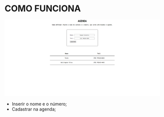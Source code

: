 # COMO FUNCIONA
![Como funciona](images/agenda.png)

- Inserir o nome e o número;
- Cadastrar na agenda;
